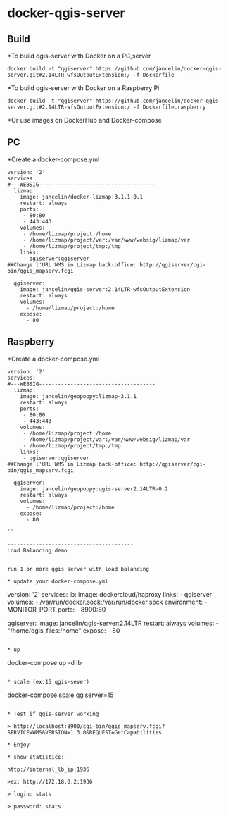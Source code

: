 # docker-qgis-server


Build
-----

*To build qgis-server with Docker on a PC,server

```
docker build -t "qgiserver" https://github.com/jancelin/docker-qgis-server.git#2.14LTR-wfsOutputExtension:/ -f Dockerfile
```

*To build qgis-server with Docker on a Raspberry Pi

```
docker build -t "qgiserver" https://github.com/jancelin/docker-qgis-server.git#2.14LTR-wfsOutputExtension:/ -f Dockerfile.raspberry
```

*Or use images on DockerHub and Docker-compose

PC
---

*Create a docker-compose.yml

```
version: '2'
services:
#---WEBSIG-------------------------------------
  lizmap:
    image: jancelin/docker-lizmap:3.1.1-0.1
    restart: always
    ports:
     - 80:80
     - 443:443
    volumes:
     - /home/lizmap/project:/home
     - /home/lizmap/project/var:/var/www/websig/lizmap/var
     - /home/lizmap/project/tmp:/tmp
    links:
     - qgiserver:qgiserver
##Change l'URL WMS in Lizmap back-office: http://qgiserver/cgi-bin/qgis_mapserv.fcgi

  qgiserver:
    image: jancelin/qgis-server:2.14LTR-wfsOutputExtension
    restart: always
    volumes:
      - /home/lizmap/project:/home
    expose:
      - 80

```

Raspberry
---------

*Create a docker-compose.yml


```
version: '2'
services:
#---WEBSIG-------------------------------------
  lizmap:
    image: jancelin/geopoppy:lizmap-3.1.1
    restart: always
    ports:
     - 80:80
     - 443:443
    volumes:
     - /home/lizmap/project:/home
     - /home/lizmap/project/var:/var/www/websig/lizmap/var
     - /home/lizmap/project/tmp:/tmp
    links:
     - qgiserver:qgiserver
##Change l'URL WMS in Lizmap back-office: http://qgiserver/cgi-bin/qgis_mapserv.fcgi

  qgiserver:
    image: jancelin/geopoppy:qgis-server2.14LTR-0.2
    restart: always
    volumes:
      - /home/lizmap/project:/home
    expose:
      - 80

``

----------------------------------------
Load Balancing demo
-------------------

run 1 or more qgis server with load balancing

* update your docker-compose.yml

```
version: '2'
services:
  lb:
    image: dockercloud/haproxy
    links:
      - qgiserver
    volumes:
      - /var/run/docker.sock:/var/run/docker.sock
    environment:
      - MONITOR_PORT
    ports:
      - 8900:80
      
  qgiserver:
    image: jancelin/qgis-server:2.14LTR
    restart: always
    volumes:
      - "/home/qgis_files:/home"
    expose:
      - 80
```

* up

```
docker-compose up -d lb
```

* scale (ex:15 qgis-sever)

```
docker-compose scale qgiserver=15
```

* Test if qgis-server working

> http://localhost:8900/cgi-bin/qgis_mapserv.fcgi?SERVICE=WMS&VERSION=1.3.0&REQUEST=GetCapabilities

* Enjoy

* show statistics:

http://internal_lb_ip:1936

>ex: http://172.18.0.2:1936

> login: stats

> password: stats



